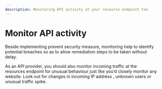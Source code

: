 ```yaml
---
description: Monitoring API activity at your resource endpoint too
---
```


# Monitor API activity

Beside implementing prevent security measure, monitoring help to identify potential breaches so as to allow remediation steps to be taken without delay.

As an API provider,  you should also monitor incoming traffic at the resources endpoint for unusual behaviour just like you’d closely monitor any website. Look out for changes in incoming IP address ,  unknown users or unusual traffic spike.



